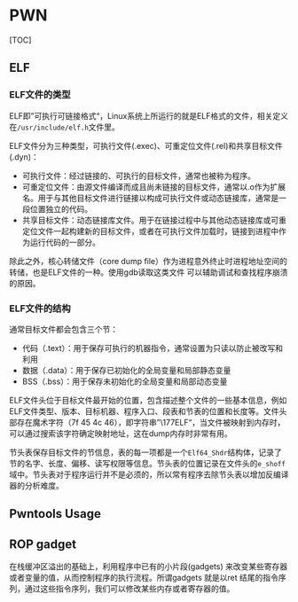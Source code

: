 # PWN

[TOC]

## ELF

### ELF文件的类型

ELF即”可执行可链接格式“，Linux系统上所运行的就是ELF格式的文件，相关定义在`/usr/include/elf.h`文件里。

ELF文件分为三种类型，可执行文件(.exec)、可重定位文件(.rel)和共享目标文件(.dyn)：

- 可执行文件：经过链接的、可执行的目标文件，通常也被称为程序。
- 可重定位文件：由源文件编译而成且尚未链接的目标文件，通常以.o作为扩展名。用于与其他目标文件进行链接以构成可执行文件或动态链接库，通常是一段位置独立的代码。
- 共享目标文件：动态链接库文件。用于在链接过程中与其他动态链接库或可重定位文件一起构建新的目标文件，或者在可执行文件加载时，链接到进程中作为运行代码的一部分。

除此之外，核心转储文件（core dump file）作为进程意外终止时进程地址空间的转储，也是ELF文件的一种。使用gdb读取这类文件  可以辅助调试和查找程序崩溃的原因。

### ELF文件的结构

通常目标文件都会包含三个节：

- 代码（.text）：用于保存可执行的机器指令，通常设置为只读以防止被改写和利用
- 数据（.data）：用于保存已初始化的全局变量和局部静态变量
- BSS（.bss）：用于保存未初始化的全局变量和局部动态变量

ELF文件头位于目标文件最开始的位置，包含描述整个文件的一些基本信息，例如ELF文件类型、版本、目标机器、程序入口、段表和节表的位置和长度等。文件头部存在魔术字符（7f 45 4c 46），即字符串”\177ELF“，当文件被映射到内存时，可以通过搜索该字符确定映射地址，这在dump内存时非常有用。

节头表保存目标文件的节信息，表的每一项都是一个`Elf64_Shdr`结构体，记录了节的名字、长度、偏移、读写权限等信息。节头表的位置记录在文件头的`e_shoff`域中。节头表对于程序运行并不是必须的，所以常有程序去除节头表以增加反编译器的分析难度。

## Pwntools Usage

## ROP gadget

在栈缓冲区溢出的基础上，利用程序中已有的小片段(gadgets) 来改变某些寄存器或者变量的值，从而控制程序的执行流程。所谓gadgets 就是以ret 结尾的指令序列，通过这些指令序列，我们可以修改某些内存或者寄存器的值。
